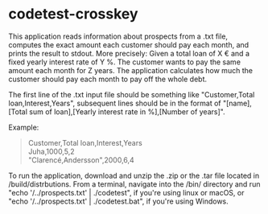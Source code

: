# codetest-crosskey

This application reads information about prospects from a .txt file, computes the exact amount each customer should pay each month, and prints the result to stdout. More precisely: Given a total loan of X € and a fixed yearly interest rate of Y %. The customer wants to pay the same amount each month for Z
years. The application calculates how much the customer should pay each month to pay off the whole debt.

The first line of the .txt input file should be something like "Customer,Total loan,Interest,Years", subsequent lines should be in the format of "[name],[Total sum of loan],[Yearly interest rate in %],[Number of years]".

Example:
> Customer,Total loan,Interest,Years <br>
Juha,1000,5,2 <br>
"Clarencé,Andersson",2000,6,4

To run the application, download and unzip the .zip or the .tar file located in /build/distrbutions. From a terminal, navigate into the /bin/ directory and run  "echo '/../prospects.txt' | ./codetest", if you're using linux or macOS, or  "echo '/../prospects.txt' | ./codetest.bat", if you're using Windows.
